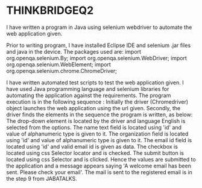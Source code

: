 # THINKBRIDGEQ2

I have written a program in Java using selenium webdriver to automate the web application given.

Prior to writing program, I have installed Eclipse IDE and selenium .jar files and java in the device. 
The packages used are:
import org.openqa.selenium.By;
import org.openqa.selenium.WebDriver;
import org.openqa.selenium.WebElement;
import org.openqa.selenium.chrome.ChromeDriver;

I have written automated test scripts to test the web application given. I have used Java programming language and selenium libraries for automating the application against the requirements.
The program execution is in the following sequence :
Initially the driver (Chromedriver) object launches the web application using the url given.
Secondly, the driver finds the elements in the sequence the program is written, as below:
The drop-down element is located by the driver and language English is selected from the options.
The name text field is located using 'id' and value of alphanumeric type is given to it.
The organization field is located using 'id' and value of alphanumeric type is given to it.
The email id field is located using 'id' and valid email id is given as data.
The checkbox is located using css Selector locator and is checked.
The submit button is located using css Selector and is clicked.
Hence the values are submitted to the application and a message appears saying 'A welcome email has been sent. Please check your email'. The mail is sent to the registered email is in the step 9 from JABATALKS.



